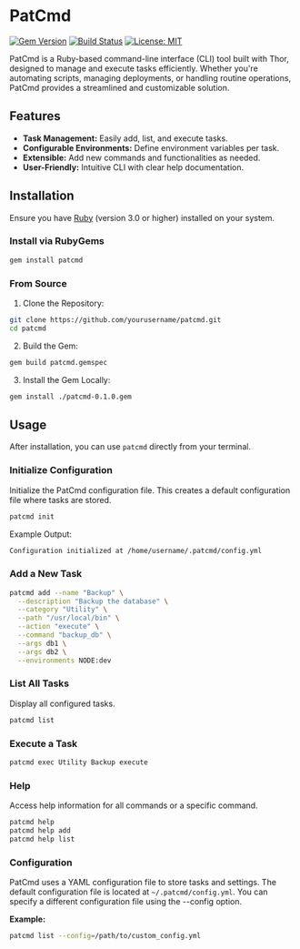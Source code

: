 # PatCmd

[![Gem Version](https://badge.fury.io/rb/patcmd.svg)](https://badge.fury.io/rb/patcmd)
[![Build Status](https://github.com/patrick204nqh/patcmd/actions/workflows/ruby.yml/badge.svg)](https://github.com/patrick204nqh/patcmd/actions)
[![License: MIT](https://img.shields.io/badge/License-MIT-yellow.svg)](LICENSE)

PatCmd is a Ruby-based command-line interface (CLI) tool built with Thor, designed to manage and execute tasks efficiently. Whether you're automating scripts, managing deployments, or handling routine operations, PatCmd provides a streamlined and customizable solution.

## Features

- **Task Management:** Easily add, list, and execute tasks.
- **Configurable Environments:** Define environment variables per task.
- **Extensible:** Add new commands and functionalities as needed.
- **User-Friendly:** Intuitive CLI with clear help documentation.

## Installation

Ensure you have [Ruby](https://www.ruby-lang.org/en/downloads/) (version 3.0 or higher) installed on your system.

### Install via RubyGems

```bash
gem install patcmd
```

### From Source

1. Clone the Repository:

```bash
git clone https://github.com/yourusername/patcmd.git
cd patcmd
```

2. Build the Gem:

```bash
gem build patcmd.gemspec
```

3. Install the Gem Locally:

```bash
gem install ./patcmd-0.1.0.gem
```

## Usage

After installation, you can use `patcmd` directly from your terminal.

### Initialize Configuration

Initialize the PatCmd configuration file. This creates a default configuration file where tasks are stored.

```bash
patcmd init
```

Example Output:

```bash
Configuration initialized at /home/username/.patcmd/config.yml
```

### Add a New Task

```bash
patcmd add --name "Backup" \
  --description "Backup the database" \
  --category "Utility" \
  --path "/usr/local/bin" \
  --action "execute" \
  --command "backup_db" \
  --args db1 \
  --args db2 \
  --environments NODE:dev
```

### List All Tasks

Display all configured tasks.

```bash
patcmd list
```

### Execute a Task

```bash
patcmd exec Utility Backup execute
```

### Help

Access help information for all commands or a specific command.

```bash
patcmd help
patcmd help add
patcmd help list
```

### Configuration

PatCmd uses a YAML configuration file to store tasks and settings. The default configuration file is located at `~/.patcmd/config.yml`. You can specify a different configuration file using the --config option.

**Example:**

```bash
patcmd list --config=/path/to/custom_config.yml
```